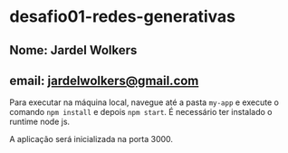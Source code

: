 # desafio01-redes-generativas
## Nome: Jardel Wolkers
## email: jardelwolkers@gmail.com

Para executar na máquina local, navegue até a pasta `my-app` e execute o comando `npm install` e
depois `npm start`. É necessário ter instalado o runtime node js.

A aplicação será inicializada na porta 3000.